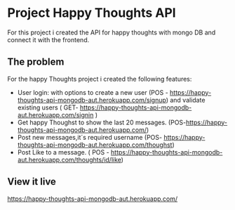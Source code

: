 # Project Happy Thoughts API

For this project i created the API for happy thoughts  with mongo DB and connect it with the frontend. 

## The problem

For the happy Thoughts project i created the following features:

- User login: with options to create a new user (POS - https://happy-thoughts-api-mongodb-aut.herokuapp.com/signup) and validate existing users ( GET- https://happy-thoughts-api-mongodb-aut.herokuapp.com/signin ) 
- Get happy Thoughst to show the last 20 messages. (POS-https://happy-thoughts-api-mongodb-aut.herokuapp.com/)
- Post new messages,it´s required username (POS- https://happy-thoughts-api-mongodb-aut.herokuapp.com/thoughst)
- Post Like to a message. ( POS - https://happy-thoughts-api-mongodb-aut.herokuapp.com/thoughts/id/like)

## View it live

https://happy-thoughts-api-mongodb-aut.herokuapp.com/
